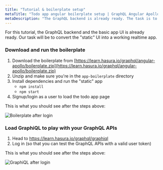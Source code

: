 ```yaml
---
title: "Tutorial & boilerplate setup"
metaTitle: "Todo app angular boilerplate setup | GraphQL Angular Apollo Tutorial"
metaDescription: "The GraphQL backend is already ready. The task is to convert the static UI into a working realtime app in Angular"
---
```


For this tutorial, the GraphQL backend and the basic app UI is already ready.
Our task will be to convert the "static" UI into a working realtime app.

### Download and run the boilerplate

1. Download the boilerplate from [https://learn.hasura.io/graphql/angular-apollo/boilerplate.zip](https://learn.hasura.io/graphql/angular-apollo/boilerplate.zip)
2. Unzip and make sure you're in the `app-boilerplate` directory
3. Install dependencies and run the "static" app
    - `npm install`
    - `npm start`
4. Signup/login as a user to load the todo app page

This is what you should see after the steps above:

![Boilerplate after login](https://graphql-engine-cdn.hasura.io/learn-hasura/assets/graphql-react/boilerplate-after-login.png)

### Load GraphiQL to play with your GraphQL APIs

1. Head to https://learn.hasura.io/graphql/graphiql
2. Log in (so that you can test the GraphQL APIs with a valid user token)

This is what you should see after the steps above:

![GraphiQL after login](https://graphql-engine-cdn.hasura.io/learn-hasura/assets/graphql-react/graphiql-after-login.png)
